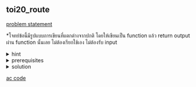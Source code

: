 ## toi20_route
[problem statement](https://api.otog.in.th/problem/doc/1014)

<p>*โจทย์ข้อนี้มีรูปแบบการเขียนที่แตกต่างจากปกติ โดยให้เขียนเป็น function แล้ว return output ผ่าน function นั้นเลย ไม่ต้องเรียกใช้เอง ไม่ต้องรับ input</p>
<details>
  <summary>hint</summary>
  <p>ในการหา mst เราทำอย่างไร? → สร้างกราฟอย่างไรเพื่อบังคับให้หยิบ edge ที่มี weight มากๆ ?</p>
</details>

<details>
  <summary>prerequisites</summary>
  <p><ins>greedy</ins>, minimum spanning tree</p>
</details>

<details>
  <summary>solution</summary>
  <ul>
    <li>โจทย์ข้อนี้จะให้น้ำหนักและจำนวน edge มา แล้วให้เรา return กลับว่าแต่ละ edge เชื่อมกับ node ใดให้ได้ mst ที่มีค่ามากที่สุด</li>
    <li>สังเกตว่าในการหา mst ปกติ algorithm ที่เราใช้จะมีแนวคิด greedy คือหยิบ edge ที่มี weight น้อยที่สุดที่ไม่ทำให้เกิด cycle ก่อนไปเรื่อย ๆ จนเกิด mst</li>
    <li>ดังนั้น เราจะพยายามเชื่อม edge ที่มี weight มากที่สุดกับ node ที่ไม่มี edge อื่นเลย (ทำให้เกิด structure คล้าย tree) แล้วเชื่อม edge ที่มี weight น้อย ๆ เข้ากับกลุ่ม node เดียวกันให้ได้มากที่สุด (greedy) การทำอย่างนี้จะบังคับให้ edge ที่มี weight มากต้องถูกเลือก ไม่อย่างนั้นจะไม่สามารถเกิด mst ได้</li>
  </ul>
  <p align="center"><img width="600" src="https://github.com/user-attachments/assets/7df4b34a-09d7-473b-a335-a1dcc1760b3e" /></p>
  <ul>
    <li>หมายเลข node ไม่มีความสำคัญ เราจะเชื่อมอย่างไรก็ได้ และเนื่องจากโจทย์เรียง weight จากน้อยไปมากมาให้เราแล้ว เราก็สามารถเชื่อมไปเรื่อย ๆ จนเหลือ node และ edge พอดีที่จะสร้าง tree</li>
    <li><ins>time complexity:</ins> $$O(N)$$</li>
  </ul>
</details>

[ac code](./toi20_route.cpp)
